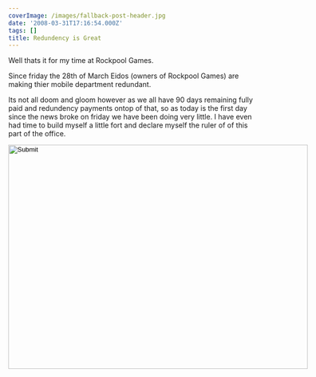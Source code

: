 ```yaml
---
coverImage: /images/fallback-post-header.jpg
date: '2008-03-31T17:16:54.000Z'
tags: []
title: Redundency is Great
---
```


Well thats it for my time at Rockpool Games.

Since friday the 28th of March Eidos (owners of Rockpool Games) are making thier mobile department redundant.

<!-- more -->

Its not all doom and gloom however as we all have 90 days remaining fully paid and redundency payments ontop of that, so as today is the first day since the news broke on friday we have been doing very little. I have even had time to build myself a little fort and declare myself the ruler of of this part of the office.

<input width="600" type="image" height="450" src="https://mikecann.co.uk/wp-content/uploads/2008/03/dsc00003.jpg" />
